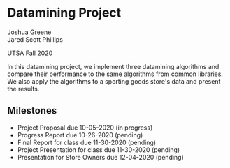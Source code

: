 # Datamining Project

Joshua Greene  
Jared Scott Phillips

UTSA Fall 2020

In this datamining project, we implement three datamining algorithms and compare their performance to the same algorithms from common libraries.  We also apply the algorithms to a sporting goods store's data and present the results.

## Milestones

  * Project Proposal                  due 10-05-2020 (in progress)  
  * Progress Report                   due 10-26-2020 (pending)  
  * Final Report for class            due 11-30-2020 (pending)  
  * Project Presentation for class    due 11-30-2020 (pending)  
  * Presentation for Store Owners     due 12-04-2020 (pending)  
